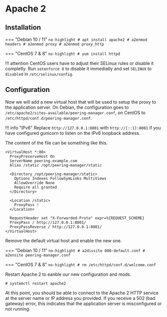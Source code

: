# Apache 2

## Installation

=== "Debian 10 / 11"
	```no-highlight
	# apt install apache2
	# a2enmod headers
	# a2enmod proxy
	# a2enmod proxy_http
	```

=== "CentOS 7 & 8"
	```no-highlight
	# yum install httpd
	```

!!! attention
	CentOS users have to adjust their SELinux rules or disable it completly.
	Run `setenforce 0` to disable it immediatly and set `SELINUX` to `disabled`
	in `/etc/selinux/config`.

## Configuration

Now we will add a new virtual host that will be used to setup the proxy to the
application server. On Debian, the configuration goes to
`/etc/apache2/sites-available/peering-manager.conf`, on CentOS to
`/etc/httpd/conf.d/peering-manager.conf`.

!!! info "IPv6"
	Replace `http://127.0.0.1:8001` with `http://[::1]:8001` if you have
	configured gunicorn to listen on the IPv6 loopback address.

The content of the file can be something like this.

```no-highlight
<VirtualHost *:80>
  ProxyPreserveHost On
  ServerName peering.example.com
  Alias /static /opt/peering-manager/static

  <Directory /opt/peering-manager/static>
    Options Indexes FollowSymLinks MultiViews
    AllowOverride None
    Require all granted
  </Directory>

  <Location /static>
    ProxyPass !
  </Location>

  RequestHeader set "X-Forwarded-Proto" expr=%{REQUEST_SCHEME}
  ProxyPass / http://127.0.0.1:8001/
  ProxyPassReverse / http://127.0.0.1:8001/
</VirtualHost>
```

Remove the default virtual host and enable the new one.

=== "Debian 10 / 11"
	```no-highlight
	# a2dissite 000-default.conf
	# a2ensite peering-manager.conf
	```

=== "CentOS 7 & 8"
	```no-highlight
	# rm /etc/httpd/conf.d/welcome.conf
	```

Restart Apache 2 to eanble our new configuration and mods.
```no-highlight
# systemctl restart apache2
```

At this point, you should be able to connect to the Apache 2 HTTP service at
the server name or IP address you provided. If you receive a 502 (bad gateway)
error, this indicates that the application server is misconfigured or not running.
